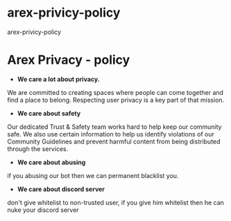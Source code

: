 # arex-privicy-policy
arex-privicy-policy
# Arex Privacy - policy

- **We care a lot about privacy.**

We are committed to creating spaces where people can come together and find a place to belong. Respecting user privacy is a key part of that mission.

- **We care about safety**

Our dedicated Trust & Safety team works hard to help keep our community safe. We also use certain information to help us identify violations of our Community Guidelines and prevent harmful content from being distributed through the services. 

- **We care about abusing**

if you abusing our bot then we can permanent blacklist you.

- **We care about discord server**

don't give whitelist to non-trusted user, if you give him whitelist then he can nuke your discord server
